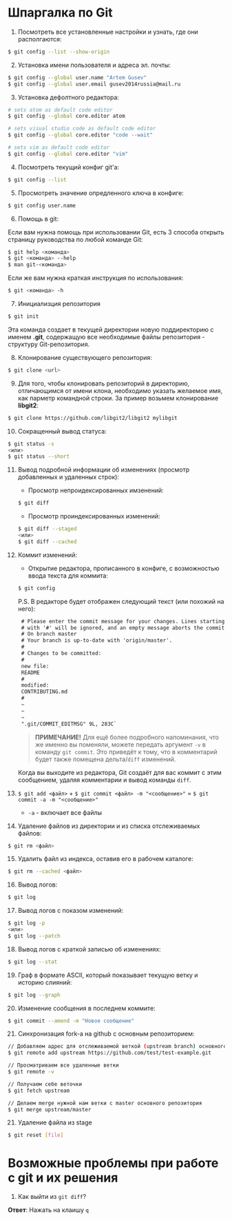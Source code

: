 # Шпаргалка по Git

1. Посмотреть все установленные настройки и узнать, где они располгаются:
```bash
$ git config --list --show-origin
```

2. Установка имени пользователя и адреса эл. почты:
```bash
$ git config --global user.name "Artem Gusev"
$ git config --global user.email gusev2014russia@mail.ru
```

3. Установка дефолтного редактора:
```bash
# sets atom as default code editor
$ git config --global core.editor atom

# sets visual studio code as default code editor
$ git config --global core.editor "code --wait"

# sets vim as default code editor
$ git config --global core.editor "vim"
```

4. Посмотреть текущий конфиг git'а:
```bash
$ git config --list
```

5. Просмотреть значение опредленного ключа в конфиге:
```bash
$ git config user.name
```

6. Помощь в git:

Если вам нужна помощь при использовании Git, есть 3 способа открыть страницу руководства по любой команде Git:
```bash
$ git help <команда>
$ git <команда> --help
$ man git-<команда>
```

Если же вам нужна краткая инструкция по использования:
```bash
$ git <команда> -h
```

7. Инициализция репозитория
```bash
$ git init
```

Эта команда создает в текущей директории новую поддиректорию с именем **.git**, содержащую все необходимые файлы репозитория - структуру Git-репозитория.

8. Клонирование существующего репозитория:
```bash
$ git clone <url>
```

9. Для того, чтобы клонировать репозиторий в директорию, отличающимся от имени клона, необходимо указать желаемое имя, как парметр командной строки. За пример возьмем клонирование **libgit2**:
```bash
$ git clone https://github.com/libgit2/libgit2 mylibgit
```

10. Сокращенный вывод статуса:
```bash
$ git status -s
<или>
$ git status --short 
```

11. Вывод подробной информации об изменениях (просмотр добавленных и удаленных строк):

    * Просмотр непроидексированных имзенений:

    ```bash
    $ git diff
    ```

    * Просмотр проиндексированных изменений:
    
    ```bash
    $ git diff --staged
    <или>
    $ git diff --cached
    ```
    
12. Коммит изменений:
    * Открытие редактора, прописанного в конфиге, с возможностью ввода текста для коммита:
    ```bash
    $ git config
    ```
    
    P.S. В редакторе будет отображен следующий текст (или похожий на него):
    
    ```markdown
     # Please enter the commit message for your changes. Lines starting
     # with '#' will be ignored, and an empty message aborts the commit.
     # On branch master
     # Your branch is up-to-date with 'origin/master'.
     #
     # Changes to be committed:
     #
     new file:
     README
     #
     modified:
     CONTRIBUTING.md
     #
     ~
     ~
     ~
     ".git/COMMIT_EDITMSG" 9L, 283C`
    ```
     
     >**ПРИМЕЧАНИЕ!** Для ещё более подробного напоминания, что же именно вы поменяли, можете передать аргумент `-v` в команду `git commit`. Это приведёт к тому, что в комментарий будет также помещена дельта/`diff` изменений.
     
     Когда вы выходите из редактора, Git создаёт для вас коммит с этим сообщением, удаляя комментарии и вывод команды `diff`.
     
13. `$ git add <файл>` + `$ git commit <файл> -m "<сообщение>"` = `$ git commit -a -m "<сообщение>"`
    
    * `-a` - включает все файлы
    
14. Удаление файлов из директории и из списка отслеживаемых файлов:
```bash
$ git rm <файл>
```
    
15. Удалить файл из индекса, оставив его в рабочем каталоге:
```bash
$ git rm --cached <файл>
```

16. Вывод логов:
```bash
$ git log
```

17. Вывод логов с показом изменений:
```bash
$ git log -p
<или>
$ git log --patch
```

18. Вывод логов с краткой записью об изменениях:
```bash
$ git log --stat
```

19. Граф в формате ASCII, который показывает текущую ветку и историю слияний:
```bash
$ git log --graph
```

20. Изменение сообщения в последнем коммите:
```bash
$ git commit --amend -m "Новое сообщение"
```
21. Синхронизация fork-a на github с основным репозиторием:
```bash
// Добавляем адрес для отслеживаемой веткой (upstream branch) основного репозитория
$ git remote add upstream https://github.com/test/test-example.git

// Просматриваем все удаленные ветки
$ git remote -v

// Получаем себе веточки
$ git fetch upstream

// Делаем merge нужной нам ветки с master основного репозитория
$ git merge upstream/master
```

21. Удаление файла из stage
```bash
$ git reset [file]
```

# Возможные проблемы при работе с git и их решения

1. Как выйти из `git diff`?

**Ответ**: Нажать на клаишу `q`
